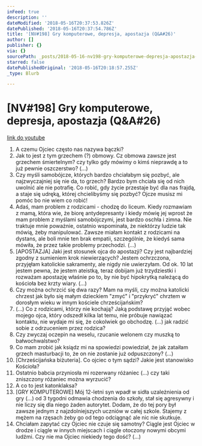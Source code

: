 ```yaml
---
inFeed: true
description: ''
dateModified: '2018-05-16T20:37:53.826Z'
datePublished: '2018-05-16T20:37:54.786Z'
title: '[NV#198] Gry komputerowe, depresja, apostazja (Q&A#26)'
author: []
publisher: {}
via: {}
sourcePath: _posts/2018-05-16-nv198-gry-komputerowe-depresja-apostazja-qanda26.md
starred: false
datePublishedOriginal: '2018-05-16T20:18:57.255Z'
_type: Blurb

---
```

# \[NV\#198\] Gry komputerowe, depresja, apostazja (Q&A\#26)
[link do youtube][0]

1. A czemu Ojciec często nas nazywa bączki?
2. Jak to jest z tym grzechem (?) obmowy. Cz obmowa zawsze jest grzechem śmiertelnym? czy tylko gdy mówimy o kimś nieprawdę a to już pewnie oszczerstwo? (...)
3. Czy myśli samobójcze, których bardzo chciałabym się pozbyć, ale najzwyczajniej się nie da, to grzech? Bardzo bym chciała się od nich uwolnić ale nie potrafię. Co robić, gdy życie przestaje być dla nas frajdą, a staje się udręką, której chcielibyśmy się pozbyć? Ojcze musisz mi pomóc bo nie wiem co robić!
4. Adaś, mam problem z rodzicami - chodzę do liceum. Kiedy rozmawiam z mamą, która wie, że biorę antydepresanty i kiedy mówię jej wprost że mam problem z myślami samobójczymi, jest bardzo oschła i zimna. Nie traktuje mnie poważnie, ostatnio wspominała, że niektórzy ludzie tak mówią, żeby manipulować. Zawsze miałam kontakt z rodzicami na dystans, ale boli mnie ten brak empatii, szczególnie, że kiedyś sama mówiła, że przez takie problemy przechodzi. (...)
5. \[APOSTAZJA\] Jaki jest stosunek ojca do apostazji? Czy jest najbardziej zgodny z sumieniem krok niewierzących? Jestem ochrzczona, przyjęłam katolickie sakramenty, ale nigdy nie uwierzyłam. Od ok. 10 lat jestem pewna, że jestem ateistką, teraz dobijam już trzydziestki i rozważam apostazję właśnie po to, by nie być hipokrytką należącą do kościoła bez krzty wiary. (...)
6. Czy można ochrzcić się dwa razy? Mam na myśli, czy można katolicki chrzest jak było się małym dzieckiem "zmyć" i "przykryć" chrztem w dorosłym wieku w innym kościele chrześcijańskim?
7. (...) Co z rodzicami, którzy nie kochają? Jaką podstawę przyjąć wobec mojego ojca, który odszedł kilka lat temu, nie próbuje nawiązać kontaktu, nie wydaje mi się, że cokolwiek go obchodzę. (...) jak radzić sobie z odrzuceniem przez rodzica?
8. Czy zwyczaj oczepin na weselu, rzucanie welonem czy muszką to bałwochwalstwo?
9. Co mam zrobić jak ksiądz mi na spowiedzi powiedział, że jak zataiłam grzech masturbacji to, że on nie zostanie już odpuszczony? (...) 
10. \[Chrześcijańska biżuteria\]. Co ojciec o tym sądzi? Jakie jest stanowisko Kościoła? 
11. Ostatnio babcia przyniosła mi rozerwany różaniec (...) czy taki zniszczony różaniec można wyrzucić?
12. A co to jest katonklaksa?
13. \[GRY KOMPUTEROWE\] Mój 12-letni syn wpadł w sidła uzależnienia od gry (...) od 3 tygodni odmawia chodzenia do szkoły, stał się agresywny i nie liczy się dla niego żaden autorytet. Dodam, że do tej pory był zawsze jednym z najzdolniejszych uczniów w całej szkole. Stajemy z mężem na rzęsach żeby go od tego odciągnąć ale nic nie skutkuje.
14. Chciałam zapytać czy Ojciec nie czuje się samotny? Ciągle jest Ojciec w drodze i ciągle w innych miejscach i ciągle otoczony nowymi obcymi ludźmi. Czy nie ma Ojciec niekiedy tego dość? (...)

[0]: https://www.youtube.com/watch?v=3arCAf72HdY